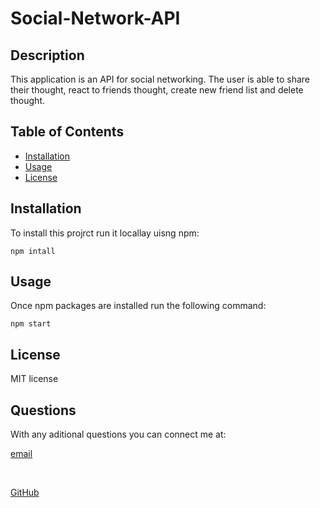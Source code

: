 # Social-Network-API

## Description
This application is an API for social networking. The user is able to share their thought, react to friends thought, create new friend list and delete thought. 

## Table of Contents
- [Installation](#installation)
- [Usage](#usage)
- [License](#license)

## Installation

To install this projrct run it locallay uisng npm: 

    npm intall

## Usage

Once npm packages are installed run the following command: 

    npm start

## License 

MIT license

## Questions
With any aditional questions you can connect me at:

[email](lilicikau95@gmail.com)

<br>

[GitHub](https://github.com/liliaungurean)

